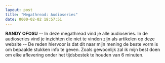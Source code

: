 ```yaml
---
layout: post
title: "Megathread: Audioseries"
date: 0000-02-02 18:57:51
---
```


**RANDY OFOSU** -- In deze megathread vind je alle audioseries. In de audioseries vind je inzichten die niet te vinden zijn als artikelen op deze website -- De reden hiervoor is dat dit naar mijn mening de beste vorm is om bepaalde stukken info te geven. Zoals gewoonlijk zal ik mijn best doen om elke aflevering onder het tijdsbestek te houden van 6 minuten. 
